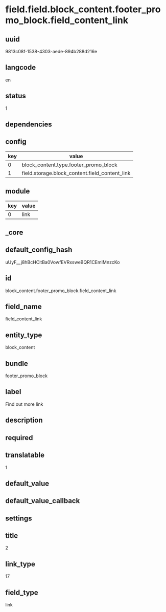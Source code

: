 # field.field.block_content.footer_promo_block.field_content_link

## uuid
9813c08f-1538-4303-aede-894b288d216e

## langcode
en

## status
1

## dependencies

## config
|key|value|
|-|-|
|0|block_content.type.footer_promo_block|
|1|field.storage.block_content.field_content_link|


## module
|key|value|
|-|-|
|0|link|


## _core

## default_config_hash
uUyF__j8hBcHCitBa0VowfEVRxsweBQR1CEmIMnzcKo

## id
block_content.footer_promo_block.field_content_link

## field_name
field_content_link

## entity_type
block_content

## bundle
footer_promo_block

## label
Find out more link

## description


## required


## translatable
1

## default_value


## default_value_callback


## settings

## title
2

## link_type
17

## field_type
link
